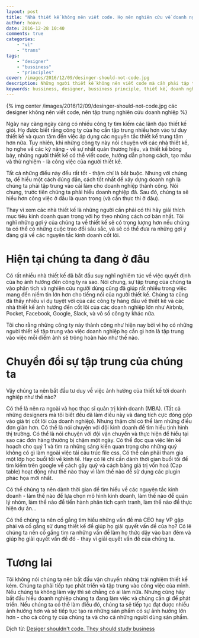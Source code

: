 ```yaml
---
layout: post
title: "Nhà thiết kế không nên viết code. Họ nên nghiên cứu về doanh nghiệp."
author: hoavu
date: 2016-12-28 10:40
comments: true
categories:
    - "vi"
    - "trans"
tags:
    - "designer"
    - "bussiness"
    - "principles"
cover: /images/2016/12/09/desinger-should-not-code.jpg
description: Những người thiết kế không nên viết code mà cần phải tập trung nghiên cứu về doanh nghiệp.
keywords: bussiness, designer, bussiness principle, thiết kế, doanh nghiệp
---
```

{% img center /images/2016/12/09/desinger-should-not-code.jpg các designer không nên viết code, nên tập trung nghiên cứu doanh nghiệp %}

Ngày nay càng ngày càng có nhiều công ty tìm kiếm các lãnh đạo thiết kế giỏi. Họ được biết rằng công ty của họ cần tập trung nhiều hơn vào tư duy thiết kế và quan tâm đến việc áp dụng các nguyên tắc thiết kế trung tâm hơn nữa. Tuy nhiên, khi những công ty này nói chuyện với các nhà thiết kế, họ nghe về các kỹ năng - về sự nhất quán thương hiệu, và thiết kế bóng bảy, những người thiết kế có thể viết code, hướng dẫn phong cách, tạo mẫu và thử nghiệm - là công việc của người thiết kế. 

Tất cả những điều này đều rất tốt - thậm chí là bắt buộc. Nhưng với chúng ta, để hiểu một cách đúng đắn, cách tốt nhất để xây dựng doanh ngh là chúng ta phải tập trung vào cái làm cho doanh nghiệp thành công. Nói chung, trước tiên chúng ta phải hiểu doanh nghiệp đã. Sau đó, chúng ta sẽ hiểu hơn công việc ở đâu là quan trọng (và cần thực thi ở đâu).

<!-- more -->

Thay vì xem các nhà thiết kế là những người cần phải có thì hãy giải thích mục tiêu kinh doanh quan trọng với họ theo những cách cơ bản nhất. Tôi nghĩ những gợi ý của chúng ta về thiết kế sẽ có trọng lượng hơn nếu chúng ta có thể có những cuộc trao đổi sâu sắc, và sẽ có thể đưa ra những gợi ý đáng giá về các nguyên tắc kinh doanh cốt lõi.
 
Hiện tại chúng ta đang ở đâu
============================

Có rất nhiều nhà thiết kế đã bắt đầu suy nghĩ nghiêm túc về việc quyết định của họ ảnh hưởng đến công ty ra sao. Nói chung, sự tập trung của chúng ta vào phân tích và nghiên cứu người dùng cũng đã giúp rất nhiều trong việc mang đến niềm tin lớn hơn cho tiếng nói của người thiết kế. Chúng ta cũng đã thấy nhiều ví dụ tuyệt vời của các công ty hàng đầu về thiết kế và các nhà thiết kế ảnh hưởng đến cốt lõi của các doanh nghiệp lớn như Airbnb, Pocket, Facebook, Google, Slack, và vô số công ty khác nữa.

Tôi cho rằng những công ty này thành công như hiện nay bởi vì họ có những người thiết kế tập trung vào việc doanh nghiệp họ cần gì hơn là tập trung vào việc mỗi điểm ảnh sẽ trông hoàn hảo như thế nào.

Chuyển đổi sự tập trung của chúng ta
====================================
Vậy chúng ta nên bắt đầu tư duy về việc ảnh hưởng của thiết kế tới doanh nghiệp như thế nào?

Có thể là nên ra ngoài và học thạc sĩ quản trị kinh doanh (MBA). (Tất cả những designers mà tôi biết đều đã làm điều này và đang tích cực đóng góp vào giá trị cốt lõi của doanh nghiệp). Nhưng thậm chí có thể làm những điều đơn giản hơn. Có thể là nói chuyện với đội kinh doanh để tìm hiểu tình hình thị trường. Có thể là nói chuyện với đội vận chuyển và thực hiện để hiểu tại sao các đơn hàng thường bị chậm một ngày. Có thể đọc qua việc lên kế hoạch cho quý 1 và tìm ra những sáng kiến quan trọng cho những quý không có gì làm ngoài việc tái cấu trúc file css. Có thể cần phải tham gia một lớp học buổi tối về kinh tế. Hay có lẽ chỉ cần dành thời gian buổi tối để tìm kiếm trên google về cách gây quỹ và cách bảng giá trị vốn hoá (Cap table) hoạt động như thế nào thay vì làm thế nào để sử dụng các plugin phác họa mới nhất.

Có thể chúng ta nên dành thời gian để tìm hiểu về các nguyên tắc kinh doanh - làm thế nào để lựa chọn mô hình kinh doanh, làm thế nào để quản lý nhóm, làm thế nào để tiến hành phân tích cạnh tranh, làm thế nào để thực hiện dự án...

Có thể chúng ta nên cố gắng tìm hiểu những vấn đề mà CEO hay VP gặp phải và cố gắng sử dụng thiết kế để giúp họ giải quyết vấn đề của họ? Có lẽ chúng ta nên cố gắng tìm ra những vấn đề làm họ thức dậy vào ban đêm và giúp họ giải quyết vấn đề đó - thay vì giải quyết vấn đề của chúng ta.

Tương lai
=========
Tôi không nói chúng ta nên bắt đầu vận chuyển những trải nghiệm thiết kế kém. Chúng ta phải tiếp tục phát triển và tập trung vào công việc của mình.  Nếu chúng ta không làm vậy thì sẽ chẳng có ai làm nữa. Nhưng cũng hãy bắt đầu hiểu doanh nghiệp chúng ta đang làm việc và chúng cần gì để phát triển. Nếu chúng ta có thể làm điều đó, chúng ta sẽ tiếp tục đạt được nhiều ảnh hưởng hơn và sẽ tiếp tục tạo ra những sản phẩm có sự ảnh hưởng lớn hơn - cho cả công ty của chúng ta và cho cả những người dùng sản phẩm.

Dịch từ: [Desiger shouldn't code. They should study business](https://medium.com/@joshuantaylor/designers-shouldn-t-code-they-should-study-business-dc3e7e203d39#.cp5ipre7v)
